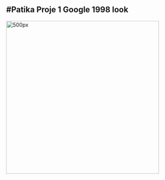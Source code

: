 #Patika Proje 1 Google 1998 look
---
<img width="413" alt="500px" src="https://github.com/user-attachments/assets/4126c6d8-a527-4c4d-adbe-a6d235818869" />
